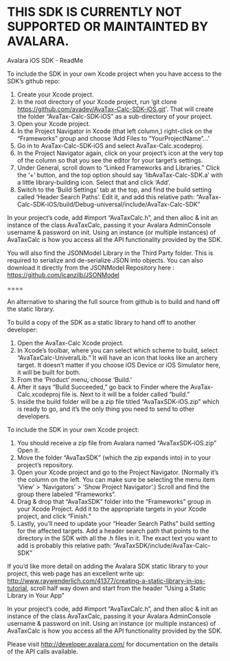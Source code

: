 # THIS SDK IS CURRENTLY NOT SUPPORTED OR MAINTAINTED BY AVALARA.

Avalara iOS SDK - ReadMe


To include the SDK in your own Xcode project when you have access to the SDK’s github repo:

1. Create your Xcode project.
2. In the root directory of your Xcode project, run ‘git clone https://github.com/avadev/AvaTax-Calc-SDK-iOS.git'.  That will create the folder “AvaTax-Calc-SDK-iOS” as a sub-directory of your project.
3. Open your Xcode project.
4. In the Project Navigator in Xcode (that left column,) right-click on the “Frameworks” group and choose ‘Add Files to “YourProjectName”...’
5. Go in to AvaTax-Calc-SDK-iOS and select AvaTax-Calc.xcodeproj.
6. In the Project Navigator again, click on your project’s icon at the very top of the column so that you see the editor for your target’s settings.
7. Under General, scroll down to “Linked Frameworks and Libraries.”  Click the ‘+’ button, and the top option should say ‘libAvaTax-Calc-SDK.a’ with a little library-building icon.  Select that and click ‘Add’.
8. Switch to the ‘Build Settings’ tab at the top, and find the build setting called ‘Header Search Paths’.  Edit it, and add this relative path:  “AvaTax-Calc-SDK-iOS/build/Debug-universal/include/AvaTax-Calc-SDK”

In your project’s code, add #import “AvaTaxCalc.h”, and then alloc & init an instance of the class AvaTaxCalc, passing it your Avalara AdminConsole username & password on init. Using an instance (or multiple instances) of AvaTaxCalc is how you access all the API functionality provided by the SDK.

You will also find the JSONModel Library in the Third Party folder. This is required to serialize and de-serialize JSON into objects. You can also download it directly from the JSONModel Repository here : https://github.com/icanzilb/JSONModel

====

An alternative to sharing the full source from github is to build and hand off the static library.

To build a copy of the SDK as a static library to hand off to another developer:

1. Open the AvaTax-Calc Xcode project.
2. In Xcode’s toolbar, where you can select which scheme to build, select “AvaTaxCalc-UniveralLib.”  It will have an icon that looks like an archery target.  It doesn’t matter if you choose iOS Device or iOS Simulator here, it will be built for both.
3. From the ‘Product’ menu, choose ‘Build.’
4. After it says “Build Succeeded,” go back to Finder where the AvaTax-Calc.xcodeproj file is.  Next to it will be a folder called “build.”
5. Inside the build folder will be a zip file titled “AvaTaxSDK-iOS.zip” which is ready to  go, and it’s the only thing you need to send to other developers.



To include the SDK in your own Xcode project:

1. You should receive a zip file from Avalara named “AvaTaxSDK-iOS.zip”  Open it.
2. Move the folder “AvaTaxSDK” (which the zip expands into) in to your project’s repository.
3. Open your Xcode project and go to the Project Navigator.  (Normally it’s the column on the left.  You can make sure be selecting the menu item ‘View’ > ‘Navigators’ > ‘Show Project Navigator’.)  Scroll and find the group there labeled “Frameworks”.
4. Drag & drop that “AvaTaxSDK” folder into the “Frameworks” group in your Xcode Project.  Add it to the appropriate targets in your Xcode project, and click “Finish.”
5. Lastly, you’ll need to update your “Header Search Paths” build setting for the affected targets.  Add a header search path that points to the directory in the SDK with all the .h files in it.  The exact text you want to add is probably this relative path: “AvaTaxSDK/include/AvaTax-Calc-SDK”

If you’d like more detail on adding the Avalara SDK static library to your project, this web page has an excellent write up: http://www.raywenderlich.com/41377/creating-a-static-library-in-ios-tutorial, scroll half way down and start from the header “Using a Static Library in Your App”

In your project’s code, add #import “AvaTaxCalc.h”, and then alloc & init an instance of the class AvaTaxCalc, passing it your Avalara AdminConsole username & password on init. Using an instance (or multiple instances) of AvaTaxCalc is how you access all the API functionality provided by the SDK.


Please visit http://developer.avalara.com/ for documentation on the details of the API calls available.
